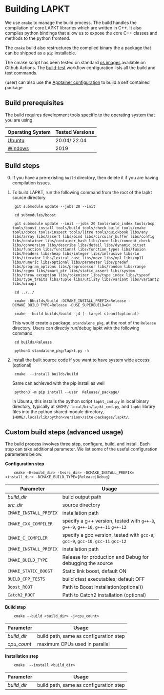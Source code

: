 # Building LAPKT

We use `cmake` to manage the build process. The build handles the compilation of core LAPKT libraries which are written in C++. It also compiles python bindings that allow us to expose the core C++ classes and methods to the python frontend. 

The `cmake` build also restructures the compiled binary the a package that can be shipped as a `pip` installable.

The cmake script has been tested on standard [os images](https://github.com/actions/runner-images) available on Github Actions. The [build-test](../.github/workflows/build_test.yml) workflow configuration lists all the build and test commands.

(user) can also use the [Apptainer configuration](../Apptainer.ApxNoveltyTarski) to build a self contained package

## Build prerequisites

The build requires development tools specific to the operating system that you are using.

| Operating System | Tested Versions | 
|----|-----|
| [Ubuntu](ubuntu_requirements.md)|20.04/ 22.04|
| [Windows](windows_requirements.md)| 2019 |

## Build steps

0. If you have a pre-existing `build` directory, then delete it if you are having compilation issues.


1. To build LAPKT, run the following command from the root of the lapkt source directory

        git submodule update --jobs 20 --init

        cd submodules/boost

        git submodule update --init --jobs 20 tools/auto_index tools/bcp tools/boost_install tools/build tools/check_build tools/cmake  tools/docca tools/inspect tools/litre tools/quickbook libs/any libs/array libs/assert libs/bind libs/circular_buffer libs/config libs/container libs/container_hash libs/core libs/concept_check libs/conversion libs/describe libs/detail libs/dynamic_bitset libs/function libs/functional libs/function_types libs/fusion libs/headers libs/heap libs/integer libs/intrusive libs/io libs/iterator libs/lexical_cast libs/move libs/mpl libs/mp11 libs/numeric libs/optional libs/parameter libs/predef libs/program_options libs/preprocessor libs/random libs/range libs/regex libs/smart_ptr libs/static_assert libs/system libs/throw_exception libs/tokenizer libs/type_index libs/typeof libs/type_traits libs/tuple libs/utility libs/variant libs/variant2 libs/winapi 

        cd ../../

        cmake -Bbuilds/build -DCMAKE_INSTALL_PREFIX=Release -DCMAKE_BUILD_TYPE=Release -DUSE_SUPERBUILD=ON

        cmake --build builds/build -j4 [--target clean](optional)

   This would create a package, `standalone_pkg`, at the root of the `Release` directory. Users can directly run/debug lapkt with the following command

        cd builds/Release

        python3 standalone_pkg/lapkt.py -h

2. Install the built source code if you want to have system wide access (optional)

        cmake  --install builds/build

   Same can achieved with the pip install as well
        
        python3 -m pip install --user  Release/_package/

   In Ubuntu, this installs the python script `lapkt_cmd.py` in local binary directory, typically at `$HOME/.local/bin/lapkt_cmd.py`, and `lapkt` library files into the python shared module directory, `$HOME/.local/lib/python<version>/site-packages/lapkt/`. 

<!-- 4. Test to check everything went correctly

        cd Release && ctest && ctest .. -->


## Custom build steps (advanced usage)

The build process involves three step, configure, build, and install. Each step can take additional parameter. We list some of the useful configuration parameters below.

**Configuration step**
  
        cmake -B<build_dir> -S<src_dir> -DCMAKE_INSTALL_PREFIX=<install_dir> -DCMAKE_BUILD_TYPE={Release|Debug}

| Parameter | Usage |
|----|----|
| *build_dir* | build output path |
| *src_dir* | source directory |
| `CMAKE_INSTALL_PREFIX` | installation path |
| `CMAKE_CXX_COMPILER` | specify a g++ version, tested with `g++-8`, `g++-9`, `g++-10`, `g++-11` `g++-12` |
| `CMAKE_C_COMPILER` | specify a gcc version, tested with `gcc-8`, `gcc-9`, `gcc-10`, `gcc-11` `gcc-12` |
| `CMAKE_INSTALL_PREFIX` | installation path |
| `CMAKE_BUILD_TYPE` | Release for production and Debug for debugging the source|
| `CMAKE_STATIC_BOOST` | Static link boost, default ON |
| `BUILD_CPP_TESTS` | build ctest executables, default OFF |
| `Boost_ROOT`| Path to Boost installation(optional))|
| `Catch2_ROOT`| Path to Catch2 installation (optional)|

**Build step**

        cmake --build <build_dir> -j<cpu_count>

| Parameter | Usage |
|----|----|
| *build_dir* | build path, same as configuration step |
| *cpu_count* | maximum CPUs used in parallel |
        
**Installation step**

        cmake  --install <build_dir>

| Parameter | Usage |
|----|----|
| *build_dir* | build path, same as configuration step |